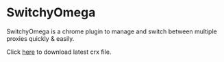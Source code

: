 SwitchyOmega
=========

SwitchyOmega is a chrome plugin to manage and switch between multiple proxies quickly & easily.

Click [here](https://github.com/FelisCatus/SwitchyOmega/releases) to download latest crx file.
